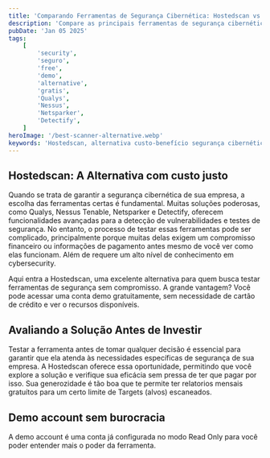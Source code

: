 ```yaml
---
title: 'Comparando Ferramentas de Segurança Cibernética: Hostedscan vs (Qualys, Nessus, Netsparker e Detectify)'
description: 'Compare as principais ferramentas de segurança cibernética: Hostedscan, Qualys, Nessus, Netsparker e Detectify. Descubra como testar no nosso afiliado de gratuitamente.'
pubDate: 'Jan 05 2025'
tags:
    [
        'security',
        'seguro',
        'free',
        'demo',
        'alternative',
        'gratis',
        'Qualys',
        'Nessus',
        'Netsparker',
        'Detectify',
    ]
heroImage: '/best-scanner-alternative.webp'
keywords: 'Hostedscan, alternativa custo-benefício segurança cibernética, ferramentas de detecção de vulnerabilidades, soluções de segurança cibernética, Qualys alternativa, Nessus Tenable alternativa, Netsparker alternativa, Detectify alternativa, teste de ferramentas de segurança gratuitas, conta demo gratuita, avaliação de ferramentas de segurança, varredura de vulnerabilidades gratuita, relatórios mensais gratuitos, segurança de redes empresariais, segurança web, alvos escaneados, segurança sem compromisso financeiro, ferramentas de segurança fáceis de usar, Hostedscan demo account, segurança cibernética acessível, ferramentas para pequenas e médias empresas, teste de segurança sem cartão de crédito'
---
```


## Hostedscan: A Alternativa com custo justo

Quando se trata de garantir a segurança cibernética de sua empresa, a escolha das ferramentas certas é fundamental. Muitas soluções poderosas, como Qualys, Nessus Tenable, Netsparker e Detectify, oferecem funcionalidades avançadas para a detecção de vulnerabilidades e testes de segurança. No entanto, o processo de testar essas ferramentas pode ser complicado, principalmente porque muitas delas exigem um compromisso financeiro ou informações de pagamento antes mesmo de você ver como elas funcionam. Além de requere um alto nível de conhecimento em cybersecurity.

Aqui entra a Hostedscan, uma excelente alternativa para quem busca testar ferramentas de segurança sem compromisso. A grande vantagem? Você pode acessar uma conta demo gratuitamente, sem necessidade de cartão de crédito e ver o recursos disponíveis.

## Avaliando a Solução Antes de Investir

Testar a ferramenta antes de tomar qualquer decisão é essencial para garantir que ela atenda às necessidades específicas de segurança de sua empresa. A Hostedscan oferece essa oportunidade, permitindo que você explore a solução e verifique sua eficácia sem pressa de ter que pagar por isso. Sua generozidade é tão boa que te permite ter relatorios mensais gratuítos para um certo limite de Targets (alvos) escaneados.


## Demo account sem burocracia
A demo account é uma conta já configurada no modo Read Only para você poder entender mais o poder da ferramenta.

